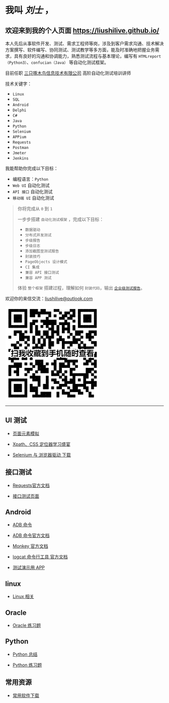 # 我叫 **_刘士_** ，

## 欢迎来到我的个人页面 <https://liushilive.github.io/>

本人先后从事软件开发、测试、需求工程师等岗，涉及到客户需求沟通、技术解决方案撰写、软件编写、协同测试、测试教学等多方面，能及时准确地把握业务需求，具有良好的沟通和协调能力，熟悉测试流程与基本理论，编写有 `HTMLreport（Python3）`、`confucian（Java）` 等自动化测试框架。

目前任职 [三只啄木鸟信息技术有限公司](http://zmninfo.com) 高阶自动化测试培训讲师

技术关键字：

* `Linux`
* `SQL`
* `Android`
* `Delphi`
* `C#`
* `Java`
* `Python`
* `Selenium`
* `APPium`
* `Requests`
* `Postman`
* `Jmeter`
* `Jenkins`

我能帮助你完成以下目标：

* 编程语言：`Python`
* `Web UI` 自动化测试
* `API 接口` 自动化测试
* `移动端 UI` 自动化测试

>你将完成从 `0` 到 `1`
>
>一步步搭建 `自动化测试框架` ，完成以下目标：
>
>* `数据驱动`
>* `分布式并发测试`
>* `步级报告`
>* `步级日志`
>* `添加截图至测试报告`
>* `封装技巧`
>* `PageObjects 设计模式`
>* `CI 集成`
>* `兼容 API 接口测试`
>* `兼容 APP 测试`
>
>体验 `整个框架` 搭建过程，理解如何 `封装代码`，输出 [`企业级测试报告`](report/report)。
>

欢迎你的来信交流：<liushilive@outlook.com>

![扫我收藏到手机随时查看](二维码.png)

----

## UI 测试

* [页面元素模拟](html_example)

* [Xpath、CSS 定位器学习盛宴](css_xpath)

* [Selenium 与 浏览器驱动 下载](Selenium_Drivers)

## 接口测试

* [Requests官方文档](http://cn.python-requests.org/zh_CN/latest/)

* [接口测试页面](http://httpbin.org/)

## Android

* [ADB 命令](android/ADB)

* [ADB 命令官方文档](https://developer.android.com/studio/command-line/adb?hl=zh-CN)

* [Monkey 官方文档](https://developer.android.com/studio/test/monkey)

* [logcat 命令行工具 官方文档](https://developer.android.com/studio/command-line/logcat?hl=zh-CN)

* [测试演示用 APP](Software/ATApplication-debug.apk)

## linux

* [Linux 相关](linux)

## Oracle

* [Oracle 练习题](oracle_exercise)

## Python

* [Python 总结](Python-Summary)

* [Python 练习题](python_exercise)

## 常用资源

* [常用软件下载](Software-Downloads)

<script async src="//dn-lbstatics.qbox.me/busuanzi/2.3/busuanzi.pure.mini.js">
</script>

<span id="busuanzi_container_site_pu" style='display:none'>
    本站总访客数<span id="busuanzi_value_site_pu"></span>次
</span>
